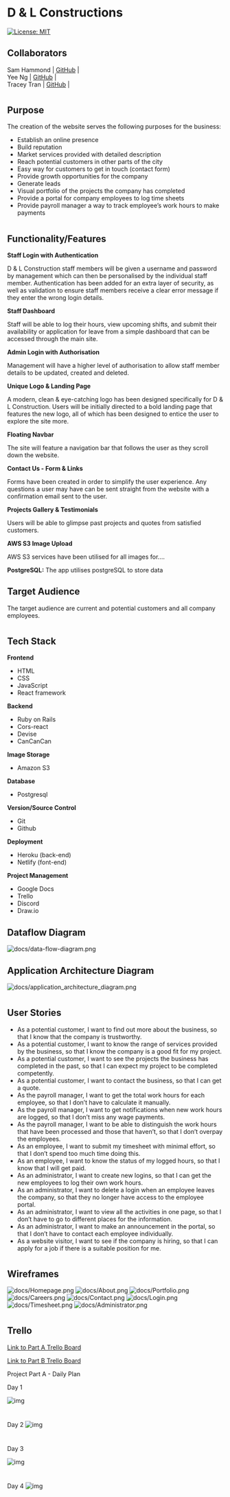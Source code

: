# **D & L Constructions**

[![License: MIT](https://img.shields.io/badge/License-MIT-yellow.svg)](https://opensource.org/licenses/MIT)


## Collaborators

Sam Hammond | [GitHub](https://github.com/samhammond87) | <br>
Yee Ng | [GitHub](https://github.com/yee-codes) | <br>
Tracey Tran | [GitHub](https://github.com/Trac3yTranv) | <br>

#

## **Purpose**

The creation of the website serves the following purposes for the business:

- Establish an online presence
- Build reputation
- Market services provided with detailed description
- Reach potential customers in other parts of the city
- Easy way for customers to get in touch (contact form)
- Provide growth opportunities for the company
- Generate leads
- Visual portfolio of the projects the company has completed
- Provide a portal for company employees to log time sheets
- Provide payroll manager a way to track employee’s work hours to make payments


#
## **Functionality/Features**

**Staff Login with Authentication**

D & L Construction staff members will be given a username and password by management which can then be personalised by the individual staff member. Authentication has been added for an extra layer of security, as well as validation to ensure staff members receive a clear error message if they enter the wrong login details.

**Staff Dashboard**

Staff will be able to log their hours, view upcoming shifts, and submit their availability or application for leave from a simple dashboard that can be accessed through the main site.

**Admin Login with Authorisation**

Management will have a higher level of authorisation to allow staff member details to be updated, created and deleted.

**Unique Logo & Landing Page**

A modern, clean & eye-catching logo has been designed specifically for D & L Construction.  Users will be initially directed to a bold landing page that features the new logo, all of which has been designed to entice the user to explore the site more.

**Floating Navbar**

The site will feature a navigation bar that follows the user as they scroll down the website.

**Contact Us - Form & Links**

Forms have been created in order to simplify the user experience.  Any questions a user may have can be sent straight from the website with a confirmation email sent to the user.

**Projects Gallery & Testimonials**

Users will be able to glimpse past projects and quotes from satisfied customers.

**AWS S3 Image Upload**

AWS S3 services have been utilised for all images for.... 

**PostgreSQL:** The app utilises postgreSQL to store data

## **Target Audience**

The target audience are current and potential customers and all company employees.

#

## **Tech Stack**

**Frontend**

- HTML
- CSS
- JavaScript
- React framework

**Backend**

- Ruby on Rails
- Cors-react
- Devise
- CanCanCan

**Image Storage**

- Amazon S3

**Database**

- Postgresql

**Version/Source Control**

- Git
- Github

**Deployment**

- Heroku (back-end)
- Netlify (font-end)

**Project Management**

- Google Docs
- Trello
- Discord
- Draw.io

## **Dataflow Diagram**

![docs/data-flow-diagram.png](docs/data-flow-diagram.png)

## **Application Architecture Diagram**

![docs/application_architecture_diagram.png](docs/application_architecture_diagram.png)

#

## **User Stories**

- As a potential customer, I want to find out more about the business, so that I know that the company is trustworthy.
- As a potential customer, I want to know the range of services provided by the business, so that I know the company is a good fit for my project.
- As a potential customer, I want to see the projects the business has completed in the past, so that I can expect my project to be completed competently.
- As a potential customer, I want to contact the business, so that I can get a quote.
- As the payroll manager, I want to get the total work hours for each employee, so that I don’t have to calculate it manually.
- As the payroll manager, I want to get notifications when new work hours are logged, so that I don’t miss any wage payments.
- As the payroll manager, I want to be able to distinguish the work hours that have been processed and those that haven’t, so that I don’t overpay the employees.
- As an employee, I want to submit my timesheet with minimal effort, so that I don’t spend too much time doing this.
- As an employee, I want to know the status of my logged hours, so that I know that I will get paid.
- As an administrator, I want to create new logins, so that I can get the new employees to log their own work hours.
- As an administrator, I want to delete a login when an employee leaves the company, so that they no longer have access to the employee portal.
- As an administrator, I want to view all the activities in one page, so that I don’t have to go to different places for the information.
- As an administrator, I want to make an announcement in the portal, so that I don’t have to contact each employee individually.
- As a website visitor, I want to see if the company is hiring, so that I can apply for a job if there is a suitable position for me.

#

## **Wireframes**

![docs/Homepage.png](docs/Homepage.png)
![docs/About.png](docs/About.png)
![docs/Portfolio.png](docs/Portfolio.png)
![docs/Careers.png](docs/Careers.png)
![docs/Contact.png](docs/Contact.png)
![docs/Login.png](docs/Login.png)
![docs/Timesheet.png](docs/Timesheet.png)
![docs/Administrator.png](docs/Administrator.png)

#

## **Trello**

[Link to Part A Trello Board](https://trello.com/b/0mMP2DSZ/d-l-construction-full-stack-app-part-a)

[Link to Part B Trello Board](https://trello.com/b/rDfOx3BL/t3a2-b-full-stack-app-part-b)


Project Part A - Daily Plan 

Day 1

![img](./docs/trello1.png)

#
Day 2
![img](./docs/trello3.png)


#
Day 3

![img](./docs/trello5.png)

#
Day 4
![img](./docs/trello6.png)
